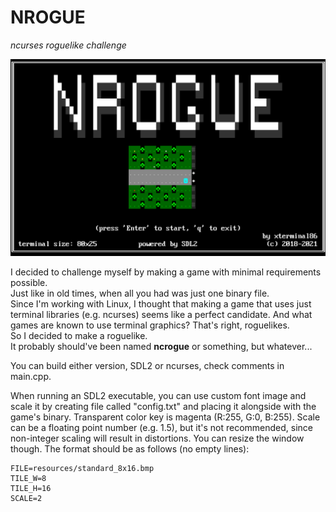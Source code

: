 # NROGUE
*ncurses roguelike challenge*

![](resources/github-front/title.bmp)

I decided to challenge myself by making a game with minimal requirements possible.  
Just like in old times, when all you had was just one binary file.  
Since I'm working with Linux, I thought that making a game that uses just terminal libraries (e.g. ncurses)
seems like a perfect candidate. And what games are known to use terminal graphics? That's right, roguelikes.  
So I decided to make a roguelike.  
It probably should've been named **ncrogue** or something, but whatever...

You can build either version, SDL2 or ncurses, check comments in main.cpp.

When running an SDL2 executable, you can use custom font image and scale it by creating
file called "config.txt" and placing it alongside with the game's binary.
Transparent color key is magenta (R:255, G:0, B:255).
Scale can be a floating point number (e.g. 1.5), but it's not recommended,
since non-integer scaling will result in distortions.
You can resize the window though.
The format should be as follows (no empty lines):

```
FILE=resources/standard_8x16.bmp  
TILE_W=8  
TILE_H=16  
SCALE=2  
```
